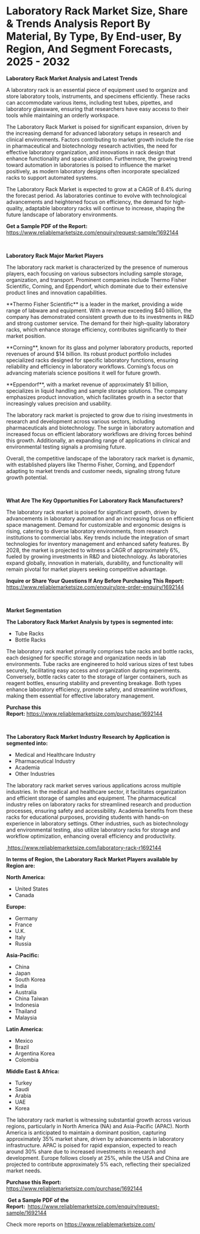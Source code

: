 <p><h1>Laboratory Rack Market Size, Share & Trends Analysis Report By Material, By Type, By End-user, By Region, And Segment Forecasts, 2025 - 2032</h1></p><p><strong>Laboratory Rack Market Analysis and Latest Trends</strong></p>
<p><p>A laboratory rack is an essential piece of equipment used to organize and store laboratory tools, instruments, and specimens efficiently. These racks can accommodate various items, including test tubes, pipettes, and laboratory glassware, ensuring that researchers have easy access to their tools while maintaining an orderly workspace.</p><p>The Laboratory Rack Market is poised for significant expansion, driven by the increasing demand for advanced laboratory setups in research and clinical environments. Factors contributing to market growth include the rise in pharmaceutical and biotechnology research activities, the need for effective laboratory organization, and innovations in rack design that enhance functionality and space utilization. Furthermore, the growing trend toward automation in laboratories is poised to influence the market positively, as modern laboratory designs often incorporate specialized racks to support automated systems.</p><p>The Laboratory Rack Market is expected to grow at a CAGR of 8.4% during the forecast period. As laboratories continue to evolve with technological advancements and heightened focus on efficiency, the demand for high-quality, adaptable laboratory racks will continue to increase, shaping the future landscape of laboratory environments.</p></p>
<p><strong>Get a Sample PDF of the Report:&nbsp;</strong> <a href="https://www.reliablemarketsize.com/enquiry/request-sample/1692144?utm_campaign=2946&utm_medium=2&utm_source=Github&utm_content=ia&utm_term=05042025&utm_id=laboratory-rack">https://www.reliablemarketsize.com/enquiry/request-sample/1692144</a></p>
<p>&nbsp;</p>
<p><strong>Laboratory Rack Major Market Players</strong></p>
<p><p>The laboratory rack market is characterized by the presence of numerous players, each focusing on various subsectors including sample storage, organization, and transport. Prominent companies include Thermo Fisher Scientific, Corning, and Eppendorf, which dominate due to their extensive product lines and innovation capabilities.</p><p>**Thermo Fisher Scientific** is a leader in the market, providing a wide range of labware and equipment. With a revenue exceeding $40 billion, the company has demonstrated consistent growth due to its investments in R&D and strong customer service. The demand for their high-quality laboratory racks, which enhance storage efficiency, contributes significantly to their market position.</p><p>**Corning**, known for its glass and polymer laboratory products, reported revenues of around $14 billion. Its robust product portfolio includes specialized racks designed for specific laboratory functions, ensuring reliability and efficiency in laboratory workflows. Corning’s focus on advancing materials science positions it well for future growth.</p><p>**Eppendorf**, with a market revenue of approximately $1 billion, specializes in liquid handling and sample storage solutions. The company emphasizes product innovation, which facilitates growth in a sector that increasingly values precision and usability.</p><p>The laboratory rack market is projected to grow due to rising investments in research and development across various sectors, including pharmaceuticals and biotechnology. The surge in laboratory automation and increased focus on efficient laboratory workflows are driving forces behind this growth. Additionally, an expanding range of applications in clinical and environmental testing signals a promising future.</p><p>Overall, the competitive landscape of the laboratory rack market is dynamic, with established players like Thermo Fisher, Corning, and Eppendorf adapting to market trends and customer needs, signaling strong future growth potential.</p></p>
<p>&nbsp;</p>
<p><strong>What Are The Key Opportunities For Laboratory Rack Manufacturers?</strong></p>
<p><p>The laboratory rack market is poised for significant growth, driven by advancements in laboratory automation and an increasing focus on efficient space management. Demand for customizable and ergonomic designs is rising, catering to diverse laboratory environments, from research institutions to commercial labs. Key trends include the integration of smart technologies for inventory management and enhanced safety features. By 2028, the market is projected to witness a CAGR of approximately 6%, fueled by growing investments in R&D and biotechnology. As laboratories expand globally, innovation in materials, durability, and functionality will remain pivotal for market players seeking competitive advantage.</p></p>
<p><strong>Inquire or Share Your Questions If Any Before Purchasing This Report:</strong> <a href="https://www.reliablemarketsize.com/enquiry/pre-order-enquiry/1692144?utm_campaign=2946&utm_medium=2&utm_source=Github&utm_content=ia&utm_term=05042025&utm_id=laboratory-rack">https://www.reliablemarketsize.com/enquiry/pre-order-enquiry/1692144</a></p>
<p>&nbsp;</p>
<p><strong>Market Segmentation</strong></p>
<p><strong>The Laboratory Rack Market Analysis by types is segmented into:</strong></p>
<p><ul><li>Tube Racks</li><li>Bottle Racks</li></ul></p>
<p><p>The laboratory rack market primarily comprises tube racks and bottle racks, each designed for specific storage and organization needs in lab environments. Tube racks are engineered to hold various sizes of test tubes securely, facilitating easy access and organization during experiments. Conversely, bottle racks cater to the storage of larger containers, such as reagent bottles, ensuring stability and preventing breakage. Both types enhance laboratory efficiency, promote safety, and streamline workflows, making them essential for effective laboratory management.</p></p>
<p><strong>Purchase this Report:&nbsp;</strong><a href="https://www.reliablemarketsize.com/purchase/1692144?utm_campaign=2946&utm_medium=2&utm_source=Github&utm_content=ia&utm_term=05042025&utm_id=laboratory-rack">https://www.reliablemarketsize.com/purchase/1692144</a></p>
<p>&nbsp;</p>
<p><strong>The Laboratory Rack Market Industry Research by Application is segmented into:</strong></p>
<p><ul><li>Medical and Healthcare Industry</li><li>Pharmaceutical Industry</li><li>Academia</li><li>Other Industries</li></ul></p>
<p><p>The laboratory rack market serves various applications across multiple industries. In the medical and healthcare sector, it facilitates organization and efficient storage of samples and equipment. The pharmaceutical industry relies on laboratory racks for streamlined research and production processes, ensuring safety and accessibility. Academia benefits from these racks for educational purposes, providing students with hands-on experience in laboratory settings. Other industries, such as biotechnology and environmental testing, also utilize laboratory racks for storage and workflow optimization, enhancing overall efficiency and productivity.</p></p>
<p><a href="https://www.reliablemarketsize.com/laboratory-rack-r1692144?utm_campaign=2946&utm_medium=2&utm_source=Github&utm_content=ia&utm_term=05042025&utm_id=laboratory-rack">&nbsp;https://www.reliablemarketsize.com/laboratory-rack-r1692144</a></p>
<p><strong>In terms of Region, the Laboratory Rack Market Players available by Region are:</strong></p>
<p>
    <p> <strong> North America: </strong>
        <ul>
            <li>United States</li>
            <li>Canada</li>
        </ul>
        </p> 
    <p> <strong> Europe: </strong>
        <ul>
            <li>Germany</li>
            <li>France</li>
            <li>U.K.</li>
            <li>Italy</li>
            <li>Russia</li>
        </ul>
        </p> 
    <p> <strong> Asia-Pacific: </strong>
        <ul>
            <li>China</li>
            <li>Japan</li>
            <li>South Korea</li>
            <li>India</li>
            <li>Australia</li>
            <li>China Taiwan</li>
            <li>Indonesia</li>
            <li>Thailand</li>
            <li>Malaysia</li>
        </ul>
        </p> 
    <p> <strong> Latin America: </strong>
        <ul>
            <li>Mexico</li>
            <li>Brazil</li>
            <li>Argentina Korea</li>
            <li>Colombia</li>
        </ul>
        </p> 
    <p> <strong> Middle East & Africa: </strong>
        <ul>
            <li>Turkey</li>
            <li>Saudi</li>
            <li>Arabia</li>
            <li>UAE</li>
            <li>Korea</li>
        </ul>
    </p>
    </p>
<p><p>The laboratory rack market is witnessing substantial growth across various regions, particularly in North America (NA) and Asia-Pacific (APAC). North America is anticipated to maintain a dominant position, capturing approximately 35% market share, driven by advancements in laboratory infrastructure. APAC is poised for rapid expansion, expected to reach around 30% share due to increased investments in research and development. Europe follows closely at 25%, while the USA and China are projected to contribute approximately 5% each, reflecting their specialized market needs.</p></p>
<p><strong>Purchase this Report: </strong><a href="https://www.reliablemarketsize.com/purchase/1692144?utm_campaign=2946&utm_medium=2&utm_source=Github&utm_content=ia&utm_term=05042025&utm_id=laboratory-rack">https://www.reliablemarketsize.com/purchase/1692144</a></p>
<p>&nbsp;<strong>Get a Sample PDF of the Report:&nbsp;&nbsp;</strong><a href="https://www.reliablemarketsize.com/enquiry/request-sample/1692144?utm_campaign=2946&utm_medium=2&utm_source=Github&utm_content=ia&utm_term=05042025&utm_id=laboratory-rack">https://www.reliablemarketsize.com/enquiry/request-sample/1692144</a></p>
<p><strong></strong></p>
<p>Check more reports on <a href="https://www.reliablemarketsize.com/?utm_campaign=2946&utm_medium=2&utm_source=Github&utm_content=ia&utm_term=05042025&utm_id=laboratory-rack">https://www.reliablemarketsize.com/</a></p>